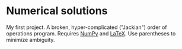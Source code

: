 # Numerical solutions
My first project. A broken, hyper-complicated ("Jackian") order of operations program. Requires [NumPy](https://pypi.org/project/numpy/) and [LaTeX](https://www.latex-project.org). Use parentheses to minimize ambiguity.

